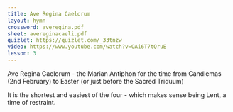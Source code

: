 ```yaml
---
title: Ave Regina Caelorum
layout: hymn
crossword: averegina.pdf
sheet: avereginacaeli.pdf
quizlet: https://quizlet.com/_33tnzw
video: https://www.youtube.com/watch?v=OAi6T7tQruE
lesson: 3
---
```


Ave Regina Caelorum - the Marian Antiphon for the time from Candlemas (2nd February) to Easter (or just before the Sacred Triduum)

It is the shortest and easiest of the four - which makes sense being Lent, a time of restraint.

